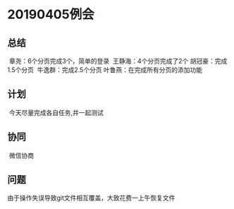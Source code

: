 #  20190405例会

##  总结

​	章尧：6个分页完成3个，简单的登录
​	王静海：4个分页完成了2个
​	胡冠豪：完成1.5个分页
​	牛逸群：完成2.5个分页
​	叶鲁燕：在完成所有分页的添加功能

##  计划

​	今天尽量完成各自任务,并一起测试

## 协同

​	微信协商

##  问题

由于操作失误导致git文件相互覆盖，大致花费一上午恢复文件

